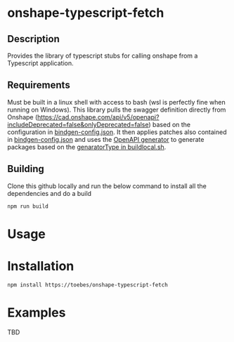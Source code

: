 # onshape-typescript-fetch
## Description
Provides the library of typescript stubs for calling onshape from a Typescript application.

## Requirements
Must be built in a linux shell with access to bash (wsl is perfectly fine when running on Windows).  This library pulls the swagger definition directly from Onshape (https://cad.onshape.com/api/v5/openapi?includeDeprecated=false&onlyDeprecated=false) based on the configuration in [bindgen-config.json](bindgen-config.json#L3).  It then applies patches also contained in [bindgen-config.json](bindgen-config.json#L11) and uses the [OpenAPI generator](https://openapi-generator.tech/) to generate packages based on the [genaratorType in buildlocal.sh](buildlocal.sh#L11).

## Building
Clone this github locally and run the below command to install all the dependencies and do a build

```
npm run build
```

# Usage
# Installation
```
npm install https://toebes/onshape-typescript-fetch
```

# Examples

TBD